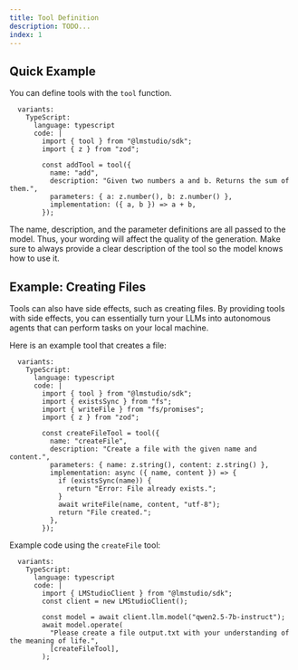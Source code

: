 ```yaml
---
title: Tool Definition
description: TODO...
index: 1
---
```


## Quick Example

You can define tools with the `tool` function.

```lms_code_snippet
  variants:
    TypeScript:
      language: typescript
      code: |
        import { tool } from "@lmstudio/sdk";
        import { z } from "zod";

        const addTool = tool({
          name: "add",
          description: "Given two numbers a and b. Returns the sum of them.",
          parameters: { a: z.number(), b: z.number() },
          implementation: ({ a, b }) => a + b,
        });
```

The name, description, and the parameter definitions are all passed to the model. Thus, your wording
will affect the quality of the generation. Make sure to always provide a clear description of the
tool so the model knows how to use it.

## Example: Creating Files

Tools can also have side effects, such as creating files. By providing tools with side effects, you
can essentially turn your LLMs into autonomous agents that can perform tasks on your local machine.

Here is an example tool that creates a file:

```lms_code_snippet
  variants:
    TypeScript:
      language: typescript
      code: |
        import { tool } from "@lmstudio/sdk";
        import { existsSync } from "fs";
        import { writeFile } from "fs/promises";
        import { z } from "zod";

        const createFileTool = tool({
          name: "createFile",
          description: "Create a file with the given name and content.",
          parameters: { name: z.string(), content: z.string() },
          implementation: async ({ name, content }) => {
            if (existsSync(name)) {
              return "Error: File already exists.";
            }
            await writeFile(name, content, "utf-8");
            return "File created.";
          },
        });
```

Example code using the `createFile` tool:

```lms_code_snippet
  variants:
    TypeScript:
      language: typescript
      code: |
        import { LMStudioClient } from "@lmstudio/sdk";
        const client = new LMStudioClient();

        const model = await client.llm.model("qwen2.5-7b-instruct");
        await model.operate(
          "Please create a file output.txt with your understanding of the meaning of life.",
          [createFileTool],
        );
```
